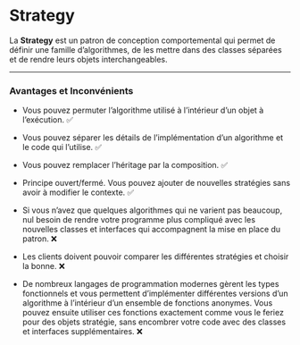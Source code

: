# Strategy

La **Strategy** est un patron de conception comportemental qui permet de définir une famille d’algorithmes, de les mettre dans des classes séparées et de rendre leurs objets interchangeables.

---
### Avantages et Inconvénients

- Vous pouvez permuter l’algorithme utilisé à l’intérieur d’un objet à l’exécution. ✅
- Vous pouvez séparer les détails de l’implémentation d’un algorithme et le code qui l’utilise. ✅
- Vous pouvez remplacer l’héritage par la composition. ✅
- Principe ouvert/fermé. Vous pouvez ajouter de nouvelles stratégies sans avoir à modifier le contexte. ✅

- Si vous n’avez que quelques algorithmes qui ne varient pas beaucoup, nul besoin de rendre votre programme plus compliqué avec les nouvelles classes et interfaces qui accompagnent la mise en place du patron. ❌
- Les clients doivent pouvoir comparer les différentes stratégies et choisir la bonne. ❌
- De nombreux langages de programmation modernes gèrent les types fonctionnels et vous permettent d’implémenter différentes versions d’un algorithme à l’intérieur d’un ensemble de fonctions anonymes. Vous pouvez ensuite utiliser ces fonctions exactement comme vous le feriez pour des objets stratégie, sans encombrer votre code avec des classes et interfaces supplémentaires. ❌

